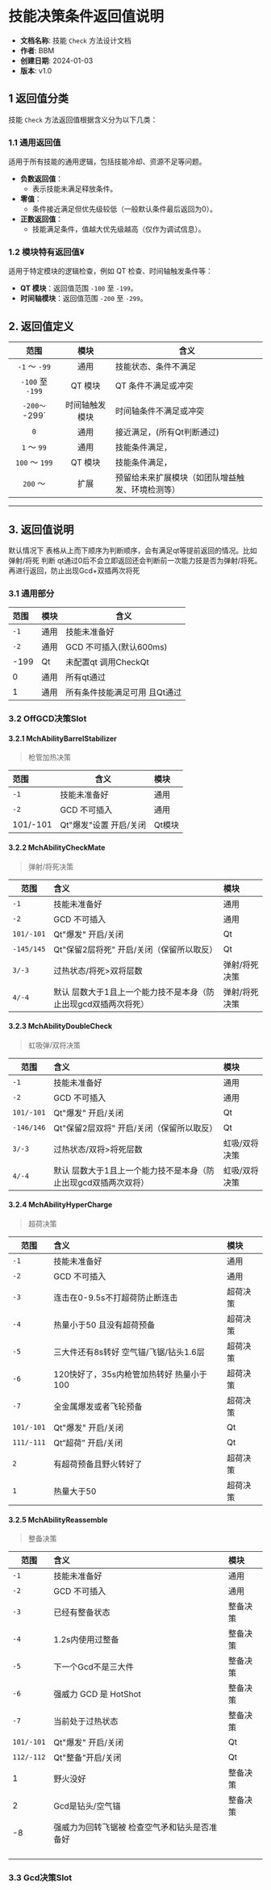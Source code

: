 # 技能决策条件返回值说明
- **文档名称**: 技能 `Check` 方法设计文档
- **作者**: BBM
- **创建日期**: 2024-01-03
- **版本**: v1.0


## 1 返回值分类
技能 `Check` 方法返回值根据含义分为以下几类：

### **1.1 通用返回值**
适用于所有技能的通用逻辑，包括技能冷却、资源不足等问题。
- **负数返回值**：
  - 表示技能未满足释放条件。
- **零值**：
  - 条件接近满足但优先级较低（一般默认条件最后返回为0）。
- **正数返回值**：
  - 技能满足条件，值越大优先级越高（仅作为调试信息）。

### **1.2 模块特有返回值¥**
适用于特定模块的逻辑检查，例如 QT 检查、时间轴触发条件等：
- **QT 模块**：返回值范围 `-100` 至 `-199`。
- **时间轴模块**：返回值范围 `-200` 至 `-299`。

## 2. 返回值定义

| **范围**        | **模块**              | **含义**                                           |
|:----------------:|:---------------------:|---------------------------------------------------|
| `-1` ～ `-99`  | 通用                 | 技能状态、条件不满足                              |
| `-100` 至 `-199` | QT 模块              | QT 条件不满足或冲突                               |
| `-200～ `-299` | 时间轴触发模块       | 时间轴条件不满足或冲突                            |
| `0`              | 通用                 | 接近满足，(所有Qt判断通过)           |
| `1` ～ `99`      | 通用                 | 技能条件满足，                           |
| `100` ～ `199`   | QT 模块          | 技能条件满足，                        |
| `200` ～    | 扩展                 | 预留给未来扩展模块（如团队增益触发、环境检测等） |

---

## 3. 返回值说明

默认情况下 表格从上而下顺序为判断顺序，会有满足qt等提前返回的情况。比如 弹射/将死 判断 qt通过0后不会立即返回还会判断前一次能力技是否为弹射/将死。再进行返回，防止出现Gcd+双插两次将死

### 3.1 通用部分

| **范围**        | **模块**              | **含义**                                           |
|:-----------------|:----------------------|---------------------------------------------------|
| `-1`  | 通用                 | 技能未准备好                      |
| `-2` | 通用        | GCD  不可插入(默认600ms) |
| -199 | Qt | 未配置qt 调用CheckQt |
| 0 | 通用 | 所有qt通过 |
| 1 | 通用 | 所有条件技能满足可用 且Qt通过 |

### 3.2 OffGCD决策Slot



#### 3.2.1 MchAbilityBarrelStabilizer

> 枪管加热决策

| **范围**        | **含义**                                           | **模块**              |
|:-----------------|---------------------------------------------------|:----------------------|
| `-1`  | 技能未准备好                      | 通用                 |
| `-2` | GCD  不可插入             | 通用        |
| 101/-101 | Qt"爆发"设置 开启/关闭 | Qt模块 |



#### 3.2.2 MchAbilityCheckMate

> 弹射/将死决策

| **范围**   | **含义**                                                     | **模块**      |
| ---------- | :----------------------------------------------------------- | :------------ |
| `-1`       | 技能未准备好                                                 | 通用          |
| `-2`       | GCD  不可插入                                                | 通用          |
| `101/-101` | Qt"爆发" 开启/关闭                                           | Qt            |
| `-145/145` | Qt"保留2层将死" 开启/关闭（保留所以取反）                    | Qt            |
| `3/-3`     | 过热状态/将死>双将层数                                       | 弹射/将死决策 |
| `4/-4`     | 默认 层数大于1且上一个能力技不是本身（防止出现gcd双插两次将死） | 弹射/将死决策 |



#### 3.2.3 MchAbilityDoubleCheck

> 虹吸弹/双将决策

| **范围**   | **含义**                                                     | **模块**      |
| ---------- | :----------------------------------------------------------- | :------------ |
| `-1`       | 技能未准备好                                                 | 通用          |
| `-2`       | GCD  不可插入                                                | 通用          |
| `101/-101` | Qt"爆发" 开启/关闭                                           | Qt            |
| `-146/146` | Qt"保留2层双将" 开启/关闭（保留所以取反）                    | Qt            |
| `3/-3`     | 过热状态/双将>将死层数                                       | 虹吸/双将决策 |
| `4/-4`     | 默认 层数大于1且上一个能力技不是本身（防止出现gcd双插两次双将） | 虹吸/双将决策 |



#### 3.2.4 MchAbilityHyperCharge

> 超荷决策

| **范围**   | **含义**                                 | **模块** |
| ---------- | :--------------------------------------- | :------- |
| `-1`       | 技能未准备好                             | 通用     |
| `-2`       | GCD  不可插入                            | 通用     |
| `-3`       | 连击在0-9.5s不打超荷防止断连击           | 超荷决策 |
| `-4`       | 热量小于50 且没有超荷预备                | 超荷决策 |
| `-5`       | 三大件还有8s转好 空气锚/飞锯/钻头1.6层   | 超荷决策 |
| `-6`       | 120快好了，35s内枪管加热转好 热量小于100 | 超荷决策 |
| `-7`       | 全金属爆发或者飞轮预备                   | 超荷决策 |
| `101/-101` | Qt"爆发" 开启/关闭                       | Qt       |
| `111/-111` | Qt“超荷” 开启/关闭                       | Qt       |
| `2`        | 有超荷预备且野火转好了                   | 超荷决策 |
| `1`        | 热量大于50                               | 超荷决策 |


#### 3.2.5 MchAbilityReassemble

> 整备决策

| **范围**   | **含义**                                      | **模块** |
| ---------- | :-------------------------------------------- | :------- |
| `-1`       | 技能未准备好                                  | 通用     |
| `-2`       | GCD  不可插入                                 | 通用     |
| `-3`       | 已经有整备状态                                | 整备决策 |
| `-4`       | 1.2s内使用过整备                              | 整备决策 |
| `-5`       | 下一个Gcd不是三大件                           | 整备决策 |
| `-6`       | 强威力 GCD 是 HotShot                         | 整备决策 |
| `-7`       | 当前处于过热状态                              | 整备决策 |
| `101/-101` | Qt"爆发" 开启/关闭                            | Qt       |
| `112/-112` | Qt"整备"开启/关闭                             | Qt       |
| 1          | 野火没好                                      | 整备决策 |
| 2          | Gcd是钻头/空气锚                              | 整备决策 |
| -8         | 强威力为回转飞锯被 检查空气矛和钻头是否准备好 |          |
|            |                                               |          |
|            |                                               |          |
|            |                                               |          |
|            |                                               |          |




### 3.3 Gcd决策Slot

























